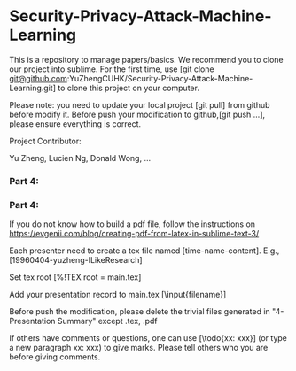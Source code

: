 # Security-Privacy-Attack-Machine-Learning
This is a repository to manage papers/basics.
We recommend you to clone our project into sublime. For the first time, use [git clone git@github.com:YuZhengCUHK/Security-Privacy-Attack-Machine-Learning.git] to clone this project on your computer. 

Please note: you need to update your local project [git pull] from github before modify it. Before push your modification to github,[git push ...], please ensure everything is correct.

Project Contributor:

Yu Zheng, Lucien Ng, Donald Wong, ...




### Part 4:

### Part 4:

If you do not know how to build a pdf file, follow the instructions on https://evgenii.com/blog/creating-pdf-from-latex-in-sublime-text-3/

Each presenter need to create a tex file named [time-name-content].
E.g., [19960404-yuzheng-ILikeResearch]

Set tex root [%!TEX root = main.tex]

Add your presentation record to main.tex [\input{filename}]

Before push the modification, please delete the trivial files generated in "4-Presentation Summary" except .tex, .pdf 

If others have comments or questions, one can use [\todo{xx: xxx}] (or type a new paragraph xx: xxx) to give marks. Please tell others who you are before giving comments.